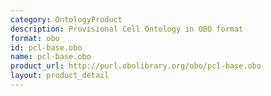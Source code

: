 ```yaml
---
category: OntologyProduct
description: Provisional Cell Ontology in OBO format
format: obo
id: pcl-base.obo
name: pcl-base.obo
product_url: http://purl.obolibrary.org/obo/pcl-base.obo
layout: product_detail
---
```

